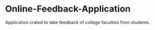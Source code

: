 # Online-Feedback-Application
Application crated to take feedback of college faculties from students.
